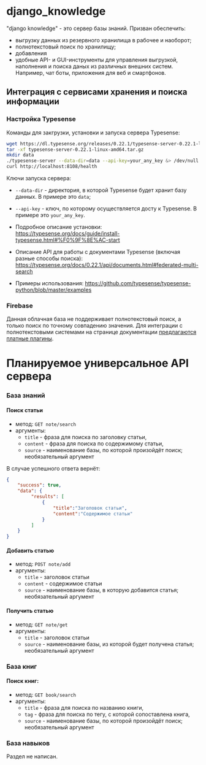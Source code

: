 # django_knowledge

"django knowledge" - это сервер базы знаний. Призван обеспечить:
- выгрузку данных из резервного хранилища в рабочее и наоборот;
- полнотекстовый поиск по хранилищу;
- добавления
- удобные API- и GUI-инструменты для управления выгрузкой, наполнения и поиска даных из различных внешних систем. Например, чат боты, приложения для веб и смартфонов.

## Интеграция с сервисами хранения и поиска информации

### Настройка Typesense

Команды для закгрузки, установки и запуска сервера Typesense: 
```sh
wget https://dl.typesense.org/releases/0.22.1/typesense-server-0.22.1-linux-amd64.tar.gz
tar -xf typesense-server-0.22.1-linux-amd64.tar.gz
mkdir data
./typesense-server --data-dir=data --api-key=your_any_key &> /dev/null &
curl http://localhost:8108/health
```

Ключи запуска сервера:
- `--data-dir` - директория, в которой Typesense будет хранит базу данных. В примере это `data`;
- `--api-key` - ключ, по которому осуществляется досту к Typesense. В примере это `your_any_key`.

- Подробное описание установки: https://typesense.org/docs/guide/install-typesense.html#%F0%9F%8E%AC-start
- Описание API для работы с документами Typesense (включая разные способы поиска): https://typesense.org/docs/0.22.1/api/documents.html#federated-multi-search
- Примеры использования: https://github.com/typesense/typesense-python/blob/master/examples
 
### Firebase

Данная облачная база не поддерживает полнотекстовый поиск, а только поиск по точному совпадению значения. Для интеграции с полнотекстовыми системами на странице документации [предлагаются платные плагины](https://firebase.google.com/docs/firestore/solutions/search).

# Планируемое универсальное API сервера

### База знаний

#### Поиск статьи

- метод: `GET note/search`
- аргументы:
    - `title` - фраза для поиска по заголовку статьи,
    - `content` - фраза для поиска по содержимому статьи,
    - `source` - наименование базы, по которой произойдёт поиск; необязательный аргумент

В случае успешного ответа вернёт:
```json
{
    "success": true,
    "data": {
         "results": [
             {
                 "title":"Заголовок статьи",
                 "content":"Содержимое статьи"
             }
         ]
    }
}
```

#### Добавить статью

- метод: `POST note/add`
- аргументы:
    - `title` - заголовок статьи
    - `content` - содержимое статьи
    - `source` - наименование базы, в которую добавится статья; необязательный аргумент

#### Получить статью

- метод: `GET note/get`
- аргументы:
    - `title` - заголовок статьи
    - `source` - наименование базы, из которой будет получена статья; необязательный аргумент

### База книг

#### Поиск книг:

- метод: `GET book/search`
- аргументы:
    - `title` - фраза для поиска по названию книги,
    - `tag` - фраза для поиска по тегу, с которой сопоставлена книга,
    - `source` - наименование базы, по которой произойдёт поиск; необязательный аргумент

### База навыков

Раздел не написан.
